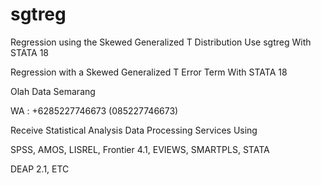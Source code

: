 # sgtreg
Regression using the Skewed Generalized T Distribution Use sgtreg With STATA 18

Regression with a Skewed Generalized T Error Term With STATA 18

Olah Data Semarang

WA : +6285227746673 (085227746673)

Receive Statistical Analysis Data Processing Services Using

SPSS, AMOS, LISREL, Frontier 4.1, EVIEWS, SMARTPLS, STATA

DEAP 2.1, ETC
